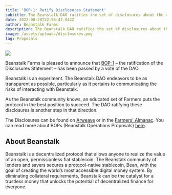 ```yaml
---
title: 'BOP-1: Ratify Disclosures Statement'
subtitle: The Beanstalk DAO ratifies the set of disclosures about the risks of interacting with Beanstalk.
date: 2022-08-28T22:56:47.042Z
author: Beanstalk Farms
description: The Beanstalk DAO ratifies the set of disclosures about the risks of interacting with Beanstalk.
image: /assets/uploads/disclosures.png
tag: Proposals
---
```

![](/assets/uploads/disclosures.png)

Beanstalk Farms is pleased to announce that [BOP-1](https://snapshot.org/#/beanstalkdao.eth/proposal/0x0d9e422bafaee7f87744c09afe9c2c68af590fc76d8afd13b12b9dfc9328e794) – the ratification of the Disclosures Statement – has been passed by a vote of the DAO. 

Beanstalk is an experiment. The Beanstalk DAO endeavors to be as transparent as possible, particularly as it pertains to communicating the risks of interacting with Beanstalk.

As the Beanstalk community knows, an educated set of Farmers puts the protocol in the best position to succeed. The DAO ratifying these disclosures is another step in that direction.

The Disclosures can be found on [Arweave](https://arweave.net/g1fij0syFvuxNR83I2VKOe1auNxtjEUwevkihxoRUXg) or in the [Farmers' Almanac](https://docs.bean.money/disclosures). You can read more about BOPs (Beanstalk Operations Proposals) [here](https://docs.bean.money/governance/proposals#bop).

## About Beanstalk

Beanstalk is a decentralized protocol that allows anyone to realize the value of an open, permissionless fiat stablecoin. The Beanstalk community of lenders and savers secures a protocol-native stablecoin, Bean, with the goal of creating the world’s most accessible digital money system. By eliminating collateral requirements, Beanstalk can be the catalyst for a trustless money that unlocks the potential of decentralized finance for everyone.